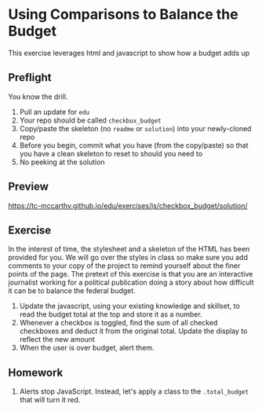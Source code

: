 # Using Comparisons to Balance the Budget

This exercise leverages html and javascript to show how a budget adds up

## Preflight

You know the drill.
1. Pull an update for `edu`
2. Your repo should be called `checkbox_budget`
3. Copy/paste the skeleton (no `readme` or `solution`) into your newly-cloned repo
4. Before you begin, commit what you have (from the copy/paste) so that you have a clean skeleton to reset to should you need to
5. No peeking at the solution

## Preview

https://tc-mccarthy.github.io/edu/exercises/js/checkbox_budget/solution/

## Exercise
In the interest of time, the stylesheet and a skeleton of the HTML has been provided for you. We will go over the styles in class so make sure you add comments to your copy of the project to remind yourself about the finer points of the page. The pretext of this exercise is that you are an interactive journalist working for a political publication doing a story about how difficult it can be to balance the federal budget.

1. Update the javascript, using your existing knowledge and skillset, to read the budget total at the top and store it as a number.
2. Whenever a checkbox is toggled, find the sum of all checked checkboxes and deduct it from the original total. Update the display to reflect the new amount
3. When the user is over budget, alert them.

## Homework
1. Alerts stop JavaScript. Instead, let's apply a class to the `.total_budget` that will turn it red.
